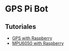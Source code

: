 # GPS Pi Bot

## Tutoriales
- [GPS with Raspberry](https://www.instructables.com/Interfacing-GPS-Module-With-Raspberry-Pi/)
- [MPU6050 with Raspberry](https://www.electronicwings.com/raspberry-pi/mpu6050-accelerometergyroscope-interfacing-with-raspberry-pi)